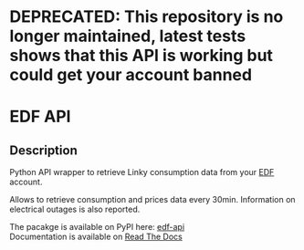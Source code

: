 # DEPRECATED: This repository is no longer maintained, latest tests shows that this API is working but could get your account banned

# EDF API

## Description
Python API wrapper to retrieve Linky consumption data from your [EDF](https://www.edf.fr/) account.

Allows to retrieve consumption and prices data every 30min.
Information on electrical outages is also reported.

The pacakge is available on PyPI here: [edf-api](https://pypi.org/project/edf-api/)<br>
Documentation is available on [Read The Docs](https://edf-api.readthedocs.io/)
